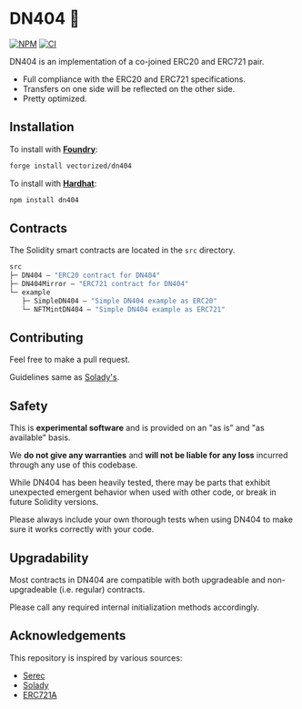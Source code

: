 # DN404 🥜

[![NPM][npm-shield]][npm-url]
[![CI][ci-shield]][ci-url]

DN404 is an implementation of a co-joined ERC20 and ERC721 pair.

- Full compliance with the ERC20 and ERC721 specifications.
- Transfers on one side will be reflected on the other side.
- Pretty optimized.

## Installation

To install with [**Foundry**](https://github.com/gakonst/foundry):

```sh
forge install vectorized/dn404
```

To install with [**Hardhat**](https://github.com/nomiclabs/hardhat):

```sh
npm install dn404
```

## Contracts

The Solidity smart contracts are located in the `src` directory.

```ml
src
├─ DN404 — "ERC20 contract for DN404"
├─ DN404Mirror — "ERC721 contract for DN404"
└─ example
   ├─ SimpleDN404 — "Simple DN404 example as ERC20"
   └─ NFTMintDN404 — "Simple DN404 example as ERC721"
```

## Contributing

Feel free to make a pull request.

Guidelines same as [Solady's](https://github.com/Vectorized/solady/issues/19).

## Safety

This is **experimental software** and is provided on an "as is" and "as available" basis.

We **do not give any warranties** and **will not be liable for any loss** incurred through any use of this codebase.

While DN404 has been heavily tested, there may be parts that exhibit unexpected emergent behavior when used with other code, or break in future Solidity versions.

Please always include your own thorough tests when using DN404 to make sure it works correctly with your code.

## Upgradability

Most contracts in DN404 are compatible with both upgradeable and non-upgradeable (i.e. regular) contracts.

Please call any required internal initialization methods accordingly.

## Acknowledgements

This repository is inspired by various sources:

- [Serec](https://twitter.com/SerecThunderson)
- [Solady](https://github.com/vectorized/solady)
- [ERC721A](https://github.com/chiru-labs/ERC721A)

[npm-shield]: https://img.shields.io/npm/v/dn404.svg
[npm-url]: https://www.npmjs.com/package/dn404

[ci-shield]: https://img.shields.io/github/actions/workflow/status/vectorized/dn404/ci.yml?branch=main&label=build
[ci-url]: https://github.com/vectorized/dn404/actions/workflows/ci.yml
